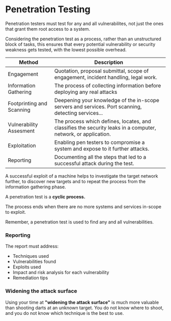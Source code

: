 # Penetration Testing 

Penetration testers must test for any and all vulnerabilites, not just the ones that grant them root access to a system.

Considering the penetration test as a process, rather than an unstructured block of tasks, this ensures that every potential vulnerability or security weakness gets tested, with the lowest possible overhead.

| Method                    | Description                                                                                                   |
|---------------------------|---------------------------------------------------------------------------------------------------------------|
| Engagement                | Quotation, proposal submittal, scope of engagement, incident handling, legal work.                            |
| Information Gathering     | The process of collecting information before deploying any real attacks                                       |
| Footprinting and Scanning | Deepening your knowledge of the in-scope servers and services. Port scanning, detecting services...           |
| Vulnerability Assesment   | The process which defines, locates, and classifies the security leaks in a computer, network, or application. | 
| Exploitation              | Enabling pen testers to compromise a system and expose to it further attacks.                                 | 
| Reporting                 | Documenting all the steps that led to a successful attack during the test.                                    |

A successful exploit of a machine helps to investigate the target network further, to discover new targets and to repeat the process from the information gathering phase.

A penetration test is a <b>cyclic process.</b>

The process ends when there are no more systems and services in-scope to exploit.

Remember, a penetration test is used to find any and all vulnerabilities.
### Reporting

The report must address:
- Techniques used
- Vulnerabilities found
- Exploits used
- Impact and risk analysis for each vulnerability
- Remediation tips
### Widening the attack surface
Using your time at <b>"widening the attack surface"</b> is much more valuable than shooting darts at an unknown target. You do not know where to shoot, and you do not know which technique is the best to use.